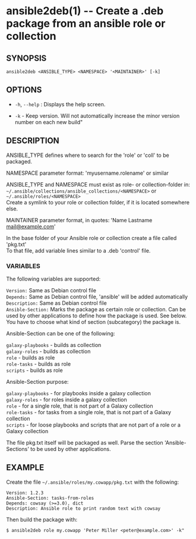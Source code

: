ansible2deb(1) -- Create a .deb package from an ansible role or collection
=============================================

## SYNOPSIS

`ansible2deb <ANSIBLE_TYPE> <NAMESPACE> '<MAINTAINER>' [-k]`

## OPTIONS

* `-h`, `--help` :
  Displays the help screen.

* `-k` - Keep version. Will not automatically increase the minor version number
  on each new build"

## DESCRIPTION

ANSIBLE_TYPE defines where to search for the 'role' or 'coll' to be packaged.

NAMESPACE parameter format: 'myusername.rolename' or similar

ANSIBLE_TYPE and NAMESPACE must exist as role- or collection-folder in:  
`~/.ansible/collections/ansible_collections/<NAMESPACE>` or  
`~/.ansible/roles/<NAMESPACE>`  
Create a symlink to your role or collection folder, if it is located somewhere
else.

MAINTAINER parameter format, in quotes: 'Name Lastname <mail@example.com>'

In the base folder of your Ansible role or collection create a file called
'pkg.txt'  
To that file, add variable lines similar to a .deb 'control' file.

### VARIABLES

The following variables are supported:

`Version:` Same as Debian control file  
`Depends:` Same as Debian control file, 'ansible' will be added automatically  
`Description:` Same as Debian control file  
`Ansible-Section:` Marks the package as certain role or collection. Can be
used by other applications to define how the package is used. See below.  
You have to choose what kind of section (subcategory) the package is.

Ansible-Section can be one of the following:

`galaxy-playbooks` - builds as collection  
`galaxy-roles` - builds as collection  
`role` - builds as role  
`role-tasks` - builds as role  
`scripts` - builds as role

Ansible-Section purpose:

`galaxy-playbooks` - for playbooks inside a galaxy collection  
`galaxy-roles` - for roles inside a galaxy collection  
`role` - for a single role, that is not part of a Galaxy collection  
`role-tasks` - for tasks from a single role, that is not part of a Galaxy
collection  
`scripts` - for loose playbooks and scripts that are not part of a role or a
Galaxy collection

The file pkg.txt itself will be packaged as well. Parse the section
'Ansible-Sections' to be used by other applications.

## EXAMPLE

Create the file `~/.ansible/roles/my.cowapp/pkg.txt` with the following:

    Version: 1.2.3
    Ansible-Section: tasks-from-roles
    Depends: cowsay (>=3.0), dict
    Description: Ansible role to print random text with cowsay

Then build the package with:

    $ ansible2deb role my.cowapp 'Peter Miller <peter@example.com>' -k"
